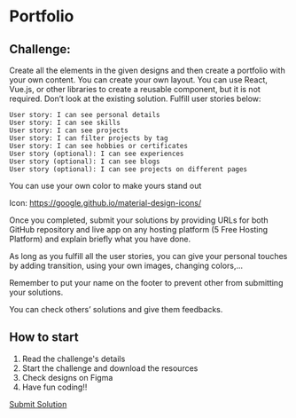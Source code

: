 # Portfolio

## Challenge: 

Create all the elements in the given designs and then create a portfolio with your own content. You can create your own layout. You can use React, Vue.js, or other libraries to create a reusable component, but it is not required. Don’t look at the existing solution. Fulfill user stories below:

    User story: I can see personal details
    User story: I can see skills
    User story: I can see projects
    User story: I can filter projects by tag
    User story: I can see hobbies or certificates
    User story (optional): I can see experiences
    User story (optional): I can see blogs
    User story (optional): I can see projects on different pages

You can use your own color to make yours stand out

Icon: https://google.github.io/material-design-icons/

Once you completed, submit your solutions by providing URLs for both GitHub repository and live app on any hosting platform (5 Free Hosting Platform) and explain briefly what you have done.

As long as you fulfill all the user stories, you can give your personal touches by adding transition, using your own images, changing colors,...

Remember to put your name on the footer to prevent other from submitting your solutions.

You can check others’ solutions and give them feedbacks.

## How to start
1. Read the challenge's details
2. Start the challenge and download the resources
3. Check designs on Figma
4. Have fun coding!!

[Submit Solution](https://devchallenges.io/challenges/5ZnOYsSXM24JWnCsNFlt/edit?solutionId=sQLFBdIhRjk8DzPMmxxM)